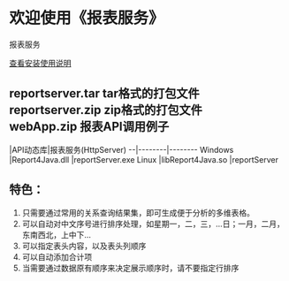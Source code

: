 # 欢迎使用《报表服务》
报表服务

[查看安装使用说明]( https://htmlpreview.github.io/?https://github.com/zhaoligit/reportsvc/blob/master/index.html)

reportserver.tar tar格式的打包文件  
reportserver.zip zip格式的打包文件  
webApp.zip  报表API调用例子  
------

  |API动态库|报表服务(HttpServer)
--|--------|--------
Windows	|Report4Java.dll	|reportServer.exe
Linux	|libReport4Java.so	|reportServer

## 特色：
1. 只需要通过常用的关系查询结果集，即可生成便于分析的多维表格。
1. 可以自动对中文序号进行排序处理，如星期一，二，三，...日；一月，二月，东南西北，上中下...
1. 可以指定表头内容，以及表头列顺序
1. 可以自动添加合计项
1. 当需要通过数据原有顺序来决定展示顺序时，请不要指定行排序
